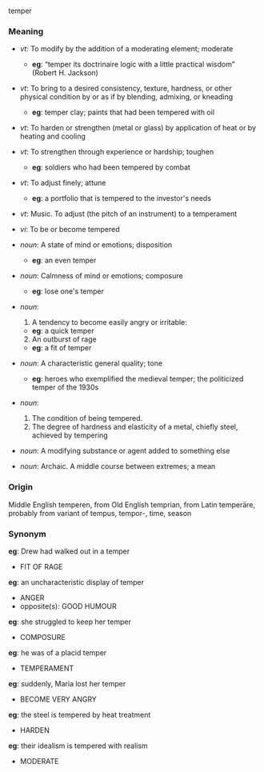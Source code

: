 temper
### Meaning
+ _vt_: To modify by the addition of a moderating element; moderate
    + __eg__: “temper its doctrinaire logic with a little practical wisdom” (Robert H. Jackson)
+ _vt_: To bring to a desired consistency, texture, hardness, or other physical condition by or as if by blending, admixing, or kneading
    + __eg__: temper clay; paints that had been tempered with oil
+ _vt_: To harden or strengthen (metal or glass) by application of heat or by heating and cooling
+ _vt_: To strengthen through experience or hardship; toughen
    + __eg__: soldiers who had been tempered by combat
+ _vt_: To adjust finely; attune
    + __eg__: a portfolio that is tempered to the investor's needs
+ _vt_: Music. To adjust (the pitch of an instrument) to a temperament
+ _vi_: To be or become tempered

+ _noun_: A state of mind or emotions; disposition
    + __eg__: an even temper
+ _noun_: Calmness of mind or emotions; composure
    + __eg__: lose one's temper
+ _noun_:
   1. A tendency to become easily angry or irritable:
    + __eg__: a quick temper
   2. An outburst of rage
    + __eg__: a fit of temper
+ _noun_: A characteristic general quality; tone
    + __eg__: heroes who exemplified the medieval temper; the politicized temper of the 1930s
+ _noun_:
   1. The condition of being tempered.
   2. The degree of hardness and elasticity of a metal, chiefly steel, achieved by tempering
+ _noun_: A modifying substance or agent added to something else
+ _noun_: Archaic. A middle course between extremes; a mean

### Origin

Middle English temperen, from Old English temprian, from Latin temperāre, probably from variant of tempus, tempor-, time, season

### Synonym

__eg__: Drew had walked out in a temper

+ FIT OF RAGE

__eg__: an uncharacteristic display of temper

+ ANGER
+ opposite(s): GOOD HUMOUR

__eg__: she struggled to keep her temper

+ COMPOSURE

__eg__: he was of a placid temper

+ TEMPERAMENT

__eg__: suddenly, Maria lost her temper

+ BECOME VERY ANGRY

__eg__: the steel is tempered by heat treatment

+ HARDEN

__eg__: their idealism is tempered with realism

+ MODERATE


